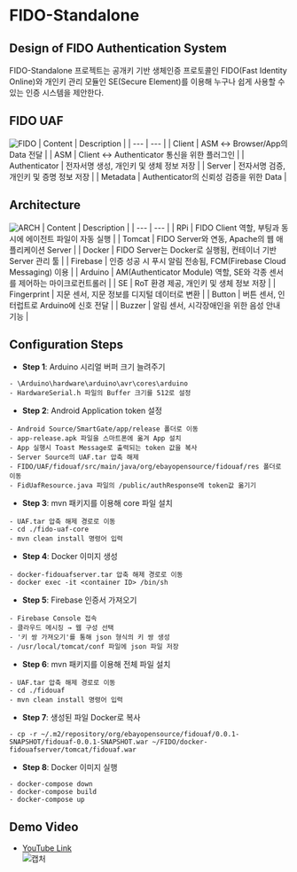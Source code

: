 # FIDO-Standalone
## Design of FIDO Authentication System
FIDO-Standalone 프로젝트는 공개키 기반 생체인증 프로토콜인 FIDO(Fast Identity Online)와 개인키 관리 모듈인 SE(Secure Element)를 이용해 누구나 쉽게 사용할 수 있는 인증 시스템을 제안한다.  

## FIDO UAF
![FIDO](https://user-images.githubusercontent.com/20378368/105572123-8f912b80-5d98-11eb-9600-12c5b7ceb644.PNG)
| Content | Description |
| --- | --- |
| Client | ASM ↔ Browser/App의 Data 전달 |
| ASM | Client ↔ Authenticator 통신을 위한 플러그인 |
| Authenticator | 전자서명 생성, 개인키 및 생체 정보 저장 |
| Server | 전자서명 검증, 개인키 및 증명 정보 저장 |
| Metadata | Authenticator의 신뢰성 검증을 위한 Data |

## Architecture
![ARCH](https://user-images.githubusercontent.com/20378368/105572210-1d6d1680-5d99-11eb-9278-2f8332cca328.PNG)
| Content | Description |
| --- | --- |
| RPi | FIDO Client 역할, 부팅과 동시에 에이전트 파일이 자동 실행 |
| Tomcat | FIDO Server와 연동, Apache의 웹 애플리케이션 Server |
| Docker | FIDO Server는 Docker로 실행됨, 컨테이너 기반 Server 관리 툴 |
| Firebase | 인증 성공 시 푸시 알림 전송됨, FCM(Firebase Cloud Messaging) 이용 |
| Arduino | AM(Authenticator Module) 역할, SE와 각종 센서를 제어하는 마이크로컨트롤러 |
| SE | RoT 환경 제공, 개인키 및 생체 정보 저장 |
| Fingerprint | 지문 센서, 지문 정보를 디지털 데이터로 변환 |
| Button | 버튼 센서, 인터럽트로 Arduino에 신호 전달 |
| Buzzer | 알림 센서, 시각장애인을 위한 음성 안내 기능 |

## Configuration Steps
- **Step 1**: Arduino 시리얼 버퍼 크기 늘려주기
```
- \Arduino\hardware\arduino\avr\cores\arduino
- HardwareSerial.h 파일의 Buffer 크기를 512로 설정
```
- **Step 2**: Android Application token 설정
```
- Android Source/SmartGate/app/release 폴더로 이동
- app-release.apk 파일을 스마트폰에 옮겨 App 설치
- App 실행시 Toast Message로 출력되는 token 값을 복사
- Server Source의 UAF.tar 압축 해제
- FIDO/UAF/fidouaf/src/main/java/org/ebayopensource/fidouaf/res 폴더로 이동
- FidUafResource.java 파일의 /public/authResponse에 token값 옮기기
```
- **Step 3**: mvn 패키지를 이용해 core 파일 설치
```
- UAF.tar 압축 해제 경로로 이동
- cd ./fido-uaf-core
- mvn clean install 명령어 입력
```
- **Step 4**: Docker 이미지 생성
```
- docker-fidouafserver.tar 압축 해제 경로로 이동
- docker exec -it <container ID> /bin/sh
```
- **Step 5**: Firebase 인증서 가져오기
```
- Firebase Console 접속
- 클라우드 메시징 → 웹 구성 선택
- '키 쌍 가져오기'를 통해 json 형식의 키 쌍 생성
- /usr/local/tomcat/conf 파일에 json 파일 저장
```
- **Step 6**: mvn 패키지를 이용해 전체 파일 설치
```
- UAF.tar 압축 해제 경로로 이동
- cd ./fidouaf
- mvn clean install 명령어 입력
```
- **Step 7**: 생성된 파일 Docker로 복사
```
- cp -r ~/.m2/repository/org/ebayopensource/fidouaf/0.0.1-SNAPSHOT/fidouaf-0.0.1-SNAPSHOT.war ~/FIDO/docker-fidouafserver/tomcat/fidouaf.war
```
- **Step 8**: Docker 이미지 실행
```
- docker-compose down
- docker-compose build
- docker-compose up
```
## Demo Video
- [YouTube Link](https://www.youtube.com/watch?v=aOKBzFgywHA)  
![캡처](https://user-images.githubusercontent.com/20378368/105572323-cf0c4780-5d99-11eb-900e-824e0e870d30.PNG)
